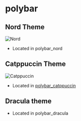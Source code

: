 # polybar

## Nord Theme

![Nord](https://github.com/miscellaneous-mice/polybar/assets/79500624/fd746c5a-e844-479e-bed4-35e0f81de41b)

- Located in polybar_nord

## Catppuccin Theme

![Catppuccin](https://github.com/miscellaneous-mice/polybar/assets/79500624/7d744cec-4026-4ae7-99b5-127b9606842a)

- Located in [polybar_catppuccin](https://github.com/miscellaneous-mice/polybar/tree/main/polybar_catppuccin)

## Dracula theme

- Located in polybar_dracula
